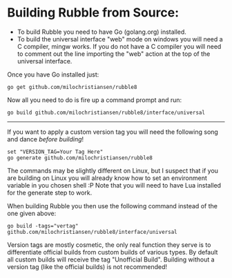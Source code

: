 
Building Rubble from Source:
==============================================

* To build Rubble you need to have Go (golang.org) installed.
* To build the universal interface "web" mode on windows you will need a C compiler, mingw works. If you do not have a
  C compiler you will need to comment out the line importing the "web" action at the top of the universal interface.

Once you have Go installed just:

	go get github.com/milochristiansen/rubble8


Now all you need to do is fire up a command prompt and run:

	go build github.com/milochristiansen/rubble8/interface/universal

* * *

If you want to apply a custom version tag you will need the following song and dance *before building*!

	set "VERSION_TAG=Your Tag Here"
	go generate github.com/milochristiansen/rubble8

The commands may be slightly different on Linux, but I suspect that if you are building on Linux you will already
know how to set an environment variable in you chosen shell :P Note that you will need to have Lua installed for
the generate step to work.

When building Rubble you then use the following command instead of the one given above:

	go build -tags="vertag" github.com/milochristiansen/rubble8/interface/universal

Version tags are mostly cosmetic, the only real function they serve is to differentiate official builds from custom
builds of various types. By default all custom builds will receive the tag "Unofficial Build". Building without a
version tag (like the official builds) is not recommended!

